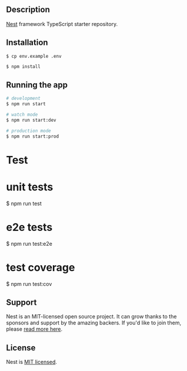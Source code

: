 ## Description

[Nest](https://github.com/nestjs/nest) framework TypeScript starter repository.

## Installation

```env
$ cp env.example .env
```

```bash
$ npm install
```

## Running the app

```bash
# development
$ npm run start

# watch mode
$ npm run start:dev

# production mode
$ npm run start:prod
```

# Test

# unit tests
$ npm run test

# e2e tests
$ npm run test:e2e

# test coverage
$ npm run test:cov

## Support

Nest is an MIT-licensed open source project. It can grow thanks to the sponsors and support by the amazing backers. If you'd like to join them, please [read more here](https://docs.nestjs.com/support).

## License

Nest is [MIT licensed](LICENSE).
